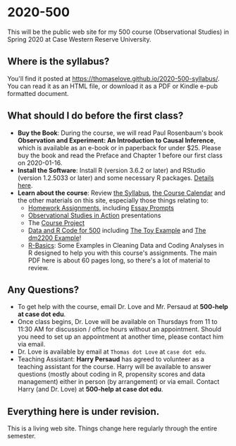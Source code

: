 # 2020-500

This will be the public web site for my 500 course (Observational Studies) in Spring 2020 at Case Western Reserve University. 

## Where is the syllabus?

You'll find it posted at https://thomaselove.github.io/2020-500-syllabus/. You can read it as an HTML file, or download it as a PDF or Kindle e-pub formatted document.

## What should I do before the first class?

- **Buy the Book**: During the course, we will read Paul Rosenbaum's book **Observation and Experiment: An Introduction to Causal Inference**, which is available as an e-book or in paperback for under $25. Please buy the book and read the Preface and Chapter 1 before our first class on 2020-01-16.
- **Install the Software**: Install R (version 3.6.2 or later) and RStudio (version 1.2.5033 or later) and some necessary R packages. [Details here](https://github.com/THOMASELOVE/2020-500/blob/master/software.md).
- **Learn about the course**: Review [the Syllabus](https://thomaselove.github.io/2020-500-syllabus/), [the Course Calendar](https://github.com/THOMASELOVE/2020-500/blob/master/calendar.md) and the other materials on this site, especially those things relating to:
    - [Homework Assignments](https://github.com/THOMASELOVE/2020-500/tree/master/homework), including [Essay Prompts](https://github.com/THOMASELOVE/2020-500/blob/master/homework/essayprompts.md)
    - [Observational Studies in Action](https://github.com/THOMASELOVE/2020-500/tree/master/osia) presentations
    - The [Course Project](https://github.com/THOMASELOVE/2020-500/tree/master/project)
    - [Data and R Code for 500](https://github.com/THOMASELOVE/500-data) including [The Toy Example](https://github.com/THOMASELOVE/500-data/new/master/toy2020) and [The dm2200 Example](https://github.com/THOMASELOVE/500-data/tree/master/dm2200)!
    - [R-Basics](https://github.com/THOMASELOVE/2020-500/tree/master/r-basics): Some Examples in Cleaning Data and Coding Analyses in R designed to help you with this course's assignments. The main PDF here is about 60 pages long, so there's a lot of material to review.

## Any Questions?

- To get help with the course, email Dr. Love and Mr. Persaud at **500-help at case dot edu**.
- Once class begins, Dr. Love will be available on Thursdays from 11 to 11:30 AM for discussion / office hours without an appointment. Should you need to set up an appointment at another time, please contact him via email.
- Dr. Love is available by email at `Thomas dot Love` at `case dot edu`. 
- Teaching Assistant: **Harry Persaud** has agreed to volunteer as a teaching assistant for the course. Harry will be available to answer questions (mostly about coding in R, propensity scores and data management) either in person (by arrangement) or via email. Contact Harry (and Dr. Love) at **500-help at case dot edu**.

## Everything here is under revision.

This is a living web site. Things change here regularly through the entire semester.
